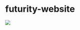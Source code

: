 futurity-website
================

![](https://www.codeship.io/projects/15d49700-6ef6-0131-abe3-42bd371bdc55/status)

